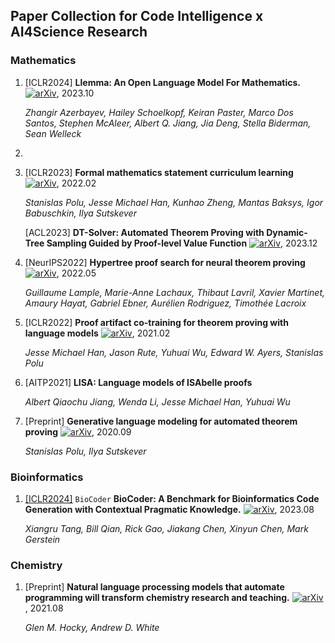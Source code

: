 ## Paper Collection for Code Intelligence x AI4Science Research

### Mathematics

1. [ICLR2024] **Llemma: An Open Language Model For Mathematics.** [![arXiv](https://img.shields.io/badge/arXiv-2310.10631-b31b1b.svg)](https://arxiv.org/abs/2310.10631), 2023.10

   *Zhangir Azerbayev, Hailey Schoelkopf, Keiran Paster, Marco Dos Santos, Stephen McAleer, Albert Q. Jiang, Jia Deng, Stella Biderman, Sean Welleck*


3. 

4. [ICLR2023] **Formal mathematics statement curriculum learning** [![arXiv](https://img.shields.io/badge/arXiv-2202.01344-b31b1b.svg)](https://arxiv.org/abs/2202.01344), 2022.02
   
   *Stanislas Polu, Jesse Michael Han, Kunhao Zheng, Mantas Baksys, Igor Babuschkin, Ilya Sutskever*


   [ACL2023] **DT-Solver: Automated Theorem Proving with Dynamic-Tree Sampling Guided by Proof-level Value Function**  [![arXiv](https://img.shields.io/badge/arXiv-2312.14188-b31b1b.svg)](https://arxiv.org/abs/2312.14188), 2023.12

5. [NeurIPS2022] **Hypertree proof search for neural theorem proving** [![arXiv](https://img.shields.io/badge/arXiv-2205.11491-b31b1b.svg)](https://arxiv.org/abs/2205.11491), 2022.05

   *Guillaume Lample, Marie-Anne Lachaux, Thibaut Lavril, Xavier Martinet, Amaury Hayat, Gabriel Ebner, Aurélien Rodriguez, Timothée Lacroix*
   
6. [ICLR2022] **Proof artifact co-training for theorem proving with language models** [![arXiv](https://img.shields.io/badge/arXiv-2102.06203-b31b1b.svg)](https://arxiv.org/abs/2102.06203), 2021.02

   
   *Jesse Michael Han, Jason Rute, Yuhuai Wu, Edward W. Ayers, Stanislas Polu*

7. [AITP2021] **LISA: Language models of ISAbelle proofs** 
   
   *Albert Qiaochu Jiang, Wenda Li, Jesse Michael Han, Yuhuai Wu*

7. [Preprint] **Generative language modeling for automated theorem proving** [![arXiv](https://img.shields.io/badge/arXiv-2009.03393-b31b1b.svg)](https://arxiv.org/abs/2009.03393), 2020.09

   *Stanislas Polu, Ilya Sutskever*




### Bioinformatics

1. [[ICLR2024]](https://openreview.net/forum?id=JbOsMrwjZ3) `BioCoder` **BioCoder: A Benchmark for Bioinformatics Code Generation with Contextual Pragmatic Knowledge.** [![arXiv](https://img.shields.io/badge/arXiv-2308.16458-b31b1b.svg)](https://arxiv.org/abs/2308.16458), 2023.08

   *Xiangru Tang, Bill Qian, Rick Gao, Jiakang Chen, Xinyun Chen, Mark Gerstein* 

### Chemistry

1. [Preprint] **Natural language processing models that automate programming will transform chemistry research and teaching.** [![arXiv](https://img.shields.io/badge/arXiv-2108.13360-b31b1b.svg)](https://arxiv.org/abs/2108.13360), 2021.08

   *Glen M. Hocky, Andrew D. White* 
